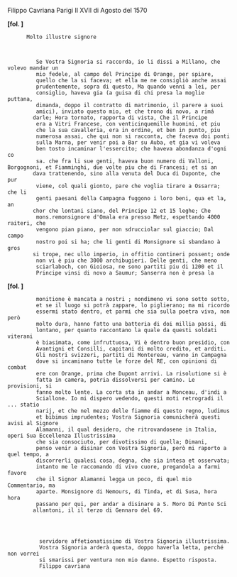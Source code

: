 Filippo Cavriana
Parigi
Il XVII di Agosto del 1570



  	
	    
	      
**[fol. ]**


	      Molto illustre signore


	      
	         Se Vostra Signoria si raccorda, io li dissi a Millano, che volevo mandar un
	         mio fedele, al campo del Principe di Orange, per spiare,
	         quello che la si faceva; et ella me ne consigliò anche assai
	         prudentemente, sopra di questo, Ma quando venni a lei, per
	         consiglio, haveva gia (a guisa di chi presa la moglie puttana,
	         dimanda, doppo il contratto di matrimonio, il parere a suoi
	         amici), inviato questo mio, et che trono di novo, a rimá 
	        darle; Hora tornato, rapporta di vista, Che il Principe
	         era a Vitri Francese, con venticinquemille huomini, et piu
	         che la sua cavalleria, era in ordine, et ben in punto, piu
	         numerosa assai, che qui non si racconta, che faceva doi ponti
	         sulla Marna, per venir poi a Bar su Auba, et gia vi voleva
	         ben tosto incaminar l'essercito; che haveva abondanza d'ogni co  
	         sa. che fra li sue genti, haveva buon numero di Valloni, Borgognoni, et Fiamminghi, due volte piu che di Francesi; et si an 
	        dava trattenendo, sino alla venuta del Duca di Duponte, che pur
	         viene, col quali gionto, pare che voglia tirare a Ossarra; che li
	         genti paesani della Campagna fuggono i loro beni, qua et la, an 
	        chor che lontani siano, del Principe 12 et 15 leghe; Che
	         mons.remonsignore d'Omala era presso Metz, espettando 4000 raiteri, che
	         vengono pian piano, per non sdrucciolar sul giaccio; Dal campo
	         nostro poi si ha; che li genti di Monsignore si sbandano à gros 
	        si trope, nec ullo imperio, in offitio contineri possent; onde
	         non vi è piu che 3000 archibugieri. Delle genti, che meno
	         sciarlaboch, con Gioiosa, ne sono partiti piu di 1200 et il
	         Principe vinsi di novo a Saumur; Sanserra non è presa la
	        
**[fol. ]**


	         monitione è mancata a nostri ; nondimeno vi sono sotto sotto,
	         et se il luogo si potrà zappare, lo piglierano; ma mi ricordo
	         essermi stato dentro, et parmi che sia sulla poetra viva, non però
	         molto dura, hanno fatto una batteria di doi millia passi, di
	         lontano, per quanto raccontano la quale da questi soldati viterani
	         è biasimata, come infruttuosa, Vi è dentro buon presidio, con
	         Avantigni et Consilli, capitani di molto credito, et arditi.
	         Gli nostri svizzeri, partiti di Montereau, vanno in Campagna
	         dove si incaminano tutte le forze del RE, con opinioni di combat
	         ere con Orange, prima che Dupont arrivi. La risolutione si è
	         fatta in camera, potria dissolversi per camino. Le provisioni, si
	         fanno molto lente. La corta sta in andar a Monceau, d'indi a
	         Sciallone. Io mi dispero vedendo, questi moti retrogradi il ... statio
	         narij, et che nel mezzo delle fiamme di questo regno, ludimus
	         et bibimus imprudentes; Vostra Signoria comunicherà questi avisi al Signore
	         Alamanni, il qual desidero, che ritrovandosene in Italia, operi Sua Eccellenza Illustrissima
	         che sia consociuto, per divotissimo di quella; Dimani,
	         penso venir a disinar con Vostra Signoria, però mi raporto a quel tempo, a
	         discorrerli qualesi cosa, degna, che sia intesa et osservata;
	         intanto me le raccomando di vivo cuore, pregandola a farmi favore
	         che il Signor Alamanni legga un poco, di quel mio Commentario, ma
	         aparte. Monsignore di Nemours, di Tinda, et di Susa, hora hora
	         passano per qui, per andar a disinare a S. Moro Di Ponte Sci
	        allantoni, il il terzo di Gennaro del 69.
	    


	        
	          servidore affetionatissimo di Vostra Signoria illustrissima.
	          Vostra Signoria arderà questa, doppo haverla letta, perché non vorrei
	          si smarissi per ventura non mio danno. Espetto risposta.
	          Filippo cavriana
	        


	    
	  
  